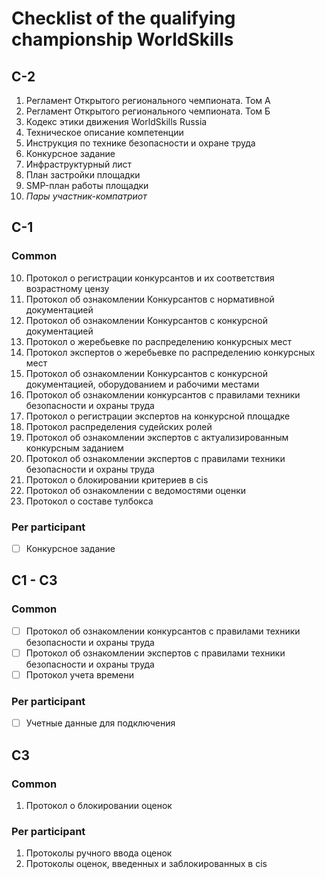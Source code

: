 # Сhecklist of the qualifying championship WorldSkills

## C-2
1. Регламент Открытого регионального чемпионата. Том А
1. Регламент Открытого регионального чемпионата. Том Б
1. Кодекс этики движения WorldSkills Russia
1. Техническое описание компетенции
1. Инструкция по технике безопасности и охране труда
1. Конкурсное задание
1. Инфраструктурный лист
1. План застройки площадки
1. SMP-план работы площадки
1. _Пары участник-компатриот_

## C-1

### Common
10. Протокол о регистрации конкурсантов и их соответствия возрастному цензу
1. Протокол об ознакомлении Конкурсантов с нормативной документацией
1. Протокол об ознакомлении Конкурсантов с конкурсной документацией
1. Протокол о жеребьевке по распределению конкурсных мест
1. Протокол экспертов о жеребьевке по распределению конкурсных мест 
1. Протокол об ознакомлении Конкурсантов с конкурсной документацией, оборудованием и рабочими местами
1. Протокол об ознакомлении конкурсантов с правилами техники безопасности и охраны труда
1. Протокол о регистрации экспертов на конкурсной площадке
1. Протокол распределения судейских ролей
1. Протокол об ознакомлении экспертов с актуализированным конкурсным заданием
1. Протокол об ознакомлении экспертов с правилами техники безопасности и охраны труда
1. Протокол о блокировании критериев в cis
1. Протокол об ознакомлении с ведомостями оценки
1. Протокол о составе тулбокса

### Per participant
- [ ] Конкурсное задание

## C1 - C3

### Common
- [ ] Протокол об ознакомлении конкурсантов с правилами техники безопасности и охраны труда
- [ ] Протокол об ознакомлении экспертов с правилами техники безопасности и охраны труда
- [ ] Протокол учета времени

### Per participant
- [ ] Учетные данные для подключения

## C3

### Common
1. Протокол о блокировании оценок

### Per participant
1. Протоколы ручного ввода оценок
1. Протоколы оценок, введенных и заблокированных в cis
